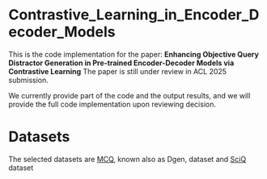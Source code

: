 # Contrastive_Learning_in_Encoder_Decoder_Models
This is the code implementation for the paper:
**Enhancing Objective Query Distractor Generation in Pre-trained Encoder-Decoder Models via Contrastive Learning**
The paper is still under review in ACL 2025 submission.

We currently provide part of the code and the output results, and we will provide the full code implementation upon reviewing decision.

# Datasets
The selected datasets are [MCQ](https://github.com/DRSY/DGen), known also as Dgen, dataset and [SciQ](https://huggingface.co/datasets/allenai/sciq) dataset
